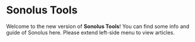 # Sonolus Tools

Welcome to the new version of **Sonolus Tools**!
You can find some info and guide of Sonolus here.
Please extend left-side menu to view articles.
